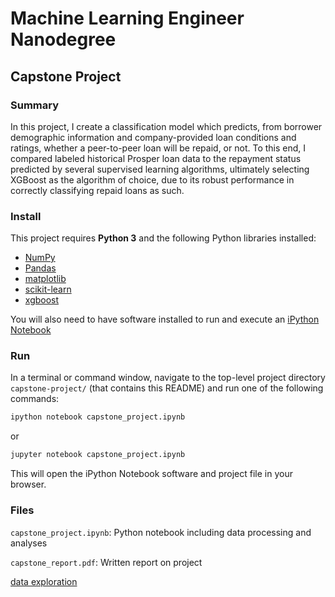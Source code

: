 # Machine Learning Engineer Nanodegree
## Capstone Project

### Summary

In this project, I create a classification model which predicts, from borrower demographic information and company-provided loan conditions and ratings, whether a peer-to-peer loan will be repaid, or not.  To this end, I compared labeled historical Prosper loan data to the repayment status predicted by several supervised learning algorithms, ultimately selecting XGBoost as the algorithm of choice, due to its robust performance in correctly classifying repaid loans as such.

### Install

This project requires **Python 3** and the following Python libraries installed:

- [NumPy](http://www.numpy.org/)
- [Pandas](http://pandas.pydata.org)
- [matplotlib](http://matplotlib.org/)
- [scikit-learn](http://scikit-learn.org/stable/)
- [xgboost](https://xgboost.readthedocs.io/en/latest/build.html)

You will also need to have software installed to run and execute an [iPython Notebook](http://ipython.org/notebook.html)

### Run

In a terminal or command window, navigate to the top-level project directory `capstone-project/` (that contains this README) and run one of the following commands:

```bash
ipython notebook capstone_project.ipynb
```  
or
```bash
jupyter notebook capstone_project.ipynb
```

This will open the iPython Notebook software and project file in your browser.

### Files

`capstone_project.ipynb`: Python notebook including data processing and analyses

`capstone_report.pdf`: Written report on project

[data exploration](https://github.com/eskrav/udacity-data-analyst/blob/master/explore-and-summarize/explore-and-summarize.Rmd)
